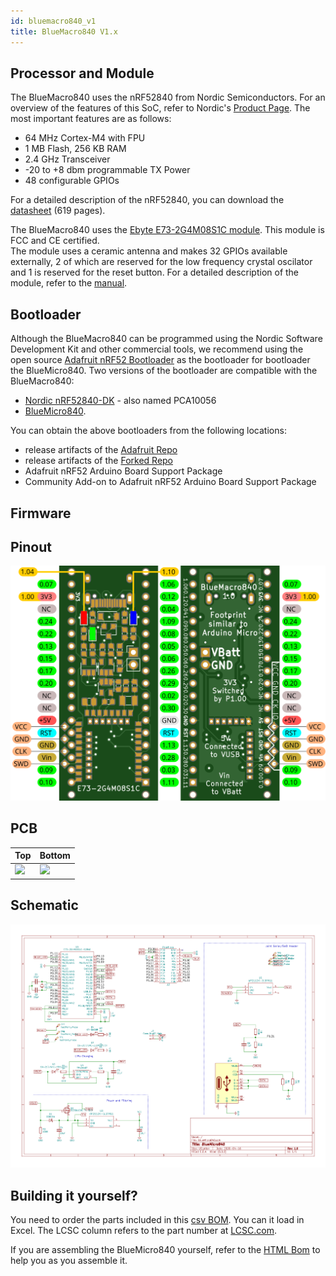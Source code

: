 ```yaml
---
id: bluemacro840_v1
title: BlueMacro840 V1.x
---
```


## Processor and Module

The BlueMacro840 uses the nRF52840 from Nordic Semiconductors. For an overview of the features of this SoC, refer to Nordic's [Product Page](https://www.nordicsemi.com/Products/Low-power-short-range-wireless/nRF52840).  The most important features are as follows:

* 64 MHz Cortex-M4 with FPU
* 1 MB Flash, 256 KB RAM
* 2.4 GHz Transceiver
* -20 to +8 dbm programmable TX Power
* 48 configurable GPIOs

For a detailed description of the nRF52840, you can download the [datasheet](https://infocenter.nordicsemi.com/pdf/nRF52840_PS_v1.1.pdf) (619 pages).

The BlueMacro840 uses the [Ebyte E73-2G4M08S1C module](https://s.click.aliexpress.com/e/_dWxR3nN). This module is FCC and CE certified.  
The module uses a ceramic antenna and makes 32 GPIOs available externally, 2 of which are reserved for the low frequency crystal oscilator and 1 is reserved for the reset button.
For a detailed description of the module, refer to the [manual](http://www.ebyte.com/en/downpdf.aspx?id=445).


## Bootloader

Although the BlueMacro840 can be programmed using the Nordic Software Development Kit and other commercial tools, we recommend using the open source [Adafruit nRF52 Bootloader](https://github.com/adafruit/Adafruit_nRF52_Bootloader) as the bootloader for bootloader the BlueMicro840.  Two versions of the bootloader are compatible with the BlueMacro840:

* [Nordic nRF52840-DK](https://www.nordicsemi.com/Software-and-Tools/Development-Kits/nRF52840-DK) - also named PCA10056
* [BlueMicro840](http://nrf52.jpconstantineau.com/docs/bluemicro840_v1).

You can obtain the above bootloaders from the following locations:

* release artifacts of the [Adafruit Repo](https://github.com/adafruit/Adafruit_nRF52_Bootloader/releases)
* release artifacts of the [Forked Repo](https://github.com/jpconstantineau/Adafruit_nRF52_Bootloader/releases)
* Adafruit nRF52 Arduino Board Support Package
* Community Add-on to Adafruit nRF52 Arduino Board Support Package

## Firmware

## Pinout
![img](../static/img/pinout_bluemacrov1.0.svg)


## PCB
| Top  | Bottom  |
|---|---|
| <img src="http://nrf52.jpconstantineau.com/img/pcb_top_bluemacro840v1.svg" width="200" />   | <img src="http://nrf52.jpconstantineau.com/img/pcb_bottom_bluemacro840v1.svg" width="200" />  |


## Schematic

![img](../static/img/schematic_bluemicro840_1.0.png)


## Building it yourself?

You need to order the parts included in this [csv BOM](https://raw.githubusercontent.com/jpconstantineau/NRF52-Board/master/BlueMacro840/BlueMacro.csv).  You can it load in Excel.  The LCSC column refers to the part number at [LCSC.com](https://lcsc.com/).

If you are assembling the BlueMicro840 yourself, refer to the [HTML Bom](http://nrf52.jpconstantineau.com/bom/BlueMacro840/ibom.html) to help you as you assemble it.